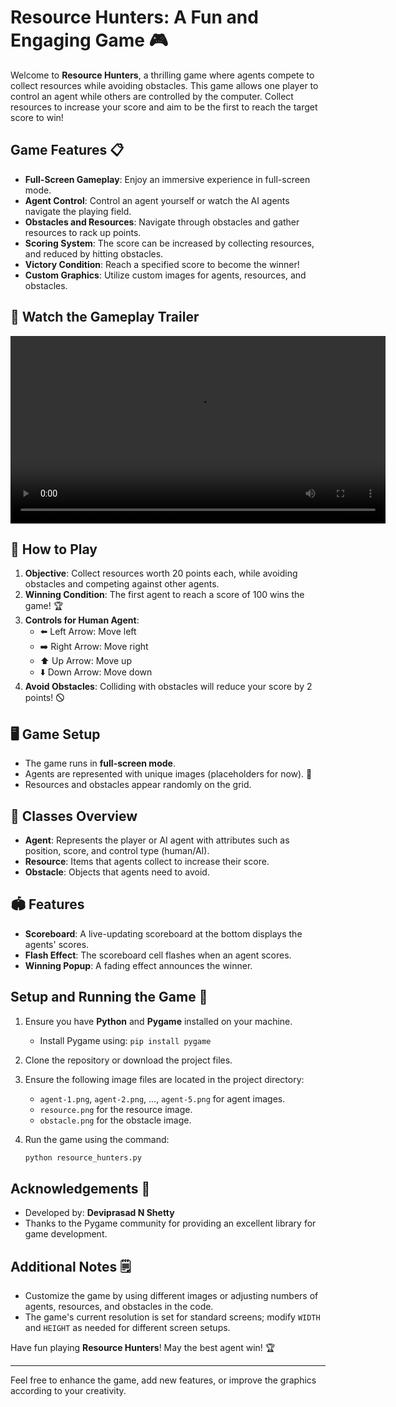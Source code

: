 # Resource Hunters: A Fun and Engaging Game 🎮

Welcome to **Resource Hunters**, a thrilling game where agents compete to collect resources while avoiding obstacles. This game allows one player to control an agent while others are controlled by the computer. Collect resources to increase your score and aim to be the first to reach the target score to win!

## Game Features 📋

- **Full-Screen Gameplay**: Enjoy an immersive experience in full-screen mode.
- **Agent Control**: Control an agent yourself or watch the AI agents navigate the playing field.
- **Obstacles and Resources**: Navigate through obstacles and gather resources to rack up points.
- **Scoring System**: The score can be increased by collecting resources, and reduced by hitting obstacles.
- **Victory Condition**: Reach a specified score to become the winner!
- **Custom Graphics**: Utilize custom images for agents, resources, and obstacles.

## 🎩 Watch the Gameplay Trailer

<video src="https://user-images.githubusercontent.com/your-username/video-id/rss.mp4" controls width="600"></video>


## 🎩 How to Play

1. **Objective**: Collect resources worth 20 points each, while avoiding obstacles and competing against other agents. 
2. **Winning Condition**: The first agent to reach a score of 100 wins the game! 🏆
3. **Controls for Human Agent**:
   - ⬅️ Left Arrow: Move left
   - ➡️ Right Arrow: Move right
   - ⬆️ Up Arrow: Move up
   - ⬇️ Down Arrow: Move down
4. **Avoid Obstacles**: Colliding with obstacles will reduce your score by 2 points! 🛇

## 🖥️ Game Setup

- The game runs in **full-screen mode**.
- Agents are represented with unique images (placeholders for now). 🎨
- Resources and obstacles appear randomly on the grid.

## 🧩 Classes Overview

- **Agent**: Represents the player or AI agent with attributes such as position, score, and control type (human/AI).
- **Resource**: Items that agents collect to increase their score.
- **Obstacle**: Objects that agents need to avoid.

## 🏟️ Features

- **Scoreboard**: A live-updating scoreboard at the bottom displays the agents' scores.
- **Flash Effect**: The scoreboard cell flashes when an agent scores.
- **Winning Popup**: A fading effect announces the winner.

## Setup and Running the Game 🚀

1. Ensure you have **Python** and **Pygame** installed on your machine.
   - Install Pygame using: `pip install pygame`

2. Clone the repository or download the project files.

3. Ensure the following image files are located in the project directory:
   - `agent-1.png`, `agent-2.png`, ..., `agent-5.png` for agent images.
   - `resource.png` for the resource image.
   - `obstacle.png` for the obstacle image.

4. Run the game using the command:
   ```bash
   python resource_hunters.py
   ```

## Acknowledgements 🙏

- Developed by: **Deviprasad N Shetty**
- Thanks to the Pygame community for providing an excellent library for game development.

## Additional Notes 🗒️

- Customize the game by using different images or adjusting numbers of agents, resources, and obstacles in the code.
- The game's current resolution is set for standard screens; modify `WIDTH` and `HEIGHT` as needed for different screen setups.

Have fun playing **Resource Hunters**! May the best agent win! 🏆

---

Feel free to enhance the game, add new features, or improve the graphics according to your creativity.
